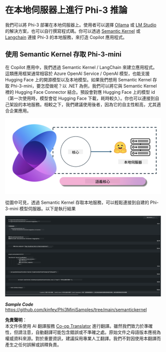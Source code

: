 <!--
CO_OP_TRANSLATOR_METADATA:
{
  "original_hash": "bcf5dd7031db0031abdb9dd0c05ba118",
  "translation_date": "2025-05-08T05:56:50+00:00",
  "source_file": "md/01.Introduction/03/Local_Server_Inference.md",
  "language_code": "tw"
}
-->
# **在本地伺服器上進行 Phi-3 推論**

我們可以將 Phi-3 部署在本地伺服器上。使用者可以選擇 [Ollama](https://ollama.com) 或 [LM Studio](https://llamaedge.com) 的解決方案，也可以自行撰寫程式碼。你可以透過 [Semantic Kernel](https://github.com/microsoft/semantic-kernel?WT.mc_id=aiml-138114-kinfeylo) 或 [Langchain](https://www.langchain.com/) 連接 Phi-3 的本地服務，來打造 Copilot 應用程式。

## **使用 Semantic Kernel 存取 Phi-3-mini**

在 Copilot 應用中，我們透過 Semantic Kernel / LangChain 來建立應用程式。這類應用框架通常相容於 Azure OpenAI Service / OpenAI 模型，也能支援 Hugging Face 上的開源模型以及本地模型。如果我們想用 Semantic Kernel 存取 Phi-3-mini，要怎麼做呢？以 .NET 為例，我們可以將它與 Semantic Kernel 裡的 Hugging Face Connector 結合。預設會對應 Hugging Face 上的模型 id（第一次使用時，模型會從 Hugging Face 下載，耗時較久）。你也可以連接到自己架設的本地服務。相較之下，我們建議使用後者，因為它的自主性較高，尤其適合企業應用。

![sk](../../../../../translated_images/sk.d03785c25edc6d445a2e9ae037979e544e0b0c482f43c7617b0324e717b9af62.tw.png)

從圖中可見，透過 Semantic Kernel 存取本地服務，可以輕鬆連接到自建的 Phi-3-mini 模型伺服器。以下是執行結果

![skrun](../../../../../translated_images/skrun.5aafc1e7197dca2020eefcaeaaee184d29bb0cf1c37b00fd9c79acc23a6dc8d2.tw.png)

***Sample Code*** https://github.com/kinfey/Phi3MiniSamples/tree/main/semantickernel

**免責聲明**：  
本文件係使用 AI 翻譯服務 [Co-op Translator](https://github.com/Azure/co-op-translator) 進行翻譯。雖然我們致力於準確性，但請注意，自動翻譯可能包含錯誤或不準確之處。原始文件之母語版本應視為權威資料來源。對於重要資訊，建議採用專業人工翻譯。我們不對因使用本翻譯而產生之任何誤解或誤釋負責。